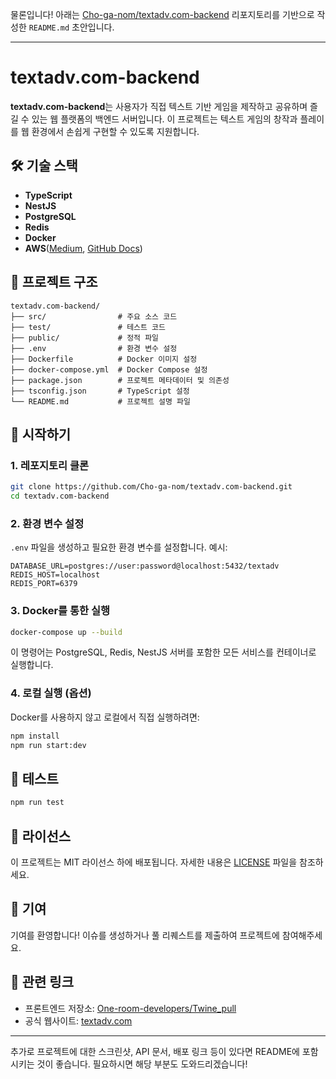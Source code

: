 물론입니다! 아래는 [Cho-ga-nom/textadv.com-backend](https://github.com/Cho-ga-nom/textadv.com-backend) 리포지토리를 기반으로 작성한 `README.md` 초안입니다.

---

# textadv.com-backend

**textadv.com-backend**는 사용자가 직접 텍스트 기반 게임을 제작하고 공유하며 즐길 수 있는 웹 플랫폼의 백엔드 서버입니다. 이 프로젝트는 텍스트 게임의 창작과 플레이를 웹 환경에서 손쉽게 구현할 수 있도록 지원합니다.

## 🛠 기술 스택

* **TypeScript**
* **NestJS**
* **PostgreSQL**
* **Redis**
* **Docker**
* **AWS**([Medium][1], [GitHub Docs][2])

## 📁 프로젝트 구조

```
textadv.com-backend/
├── src/                # 주요 소스 코드
├── test/               # 테스트 코드
├── public/             # 정적 파일
├── .env                # 환경 변수 설정
├── Dockerfile          # Docker 이미지 설정
├── docker-compose.yml  # Docker Compose 설정
├── package.json        # 프로젝트 메타데이터 및 의존성
├── tsconfig.json       # TypeScript 설정
└── README.md           # 프로젝트 설명 파일
```



## 🚀 시작하기

### 1. 레포지토리 클론

```bash
git clone https://github.com/Cho-ga-nom/textadv.com-backend.git
cd textadv.com-backend
```



### 2. 환경 변수 설정

`.env` 파일을 생성하고 필요한 환경 변수를 설정합니다. 예시:

```env
DATABASE_URL=postgres://user:password@localhost:5432/textadv
REDIS_HOST=localhost
REDIS_PORT=6379
```



### 3. Docker를 통한 실행

```bash
docker-compose up --build
```



이 명령어는 PostgreSQL, Redis, NestJS 서버를 포함한 모든 서비스를 컨테이너로 실행합니다.

### 4. 로컬 실행 (옵션)

Docker를 사용하지 않고 로컬에서 직접 실행하려면:

```bash
npm install
npm run start:dev
```



## 🧪 테스트

```bash
npm run test
```



## 📄 라이선스

이 프로젝트는 MIT 라이선스 하에 배포됩니다. 자세한 내용은 [LICENSE](LICENSE) 파일을 참조하세요.

## 🙌 기여

기여를 환영합니다! 이슈를 생성하거나 풀 리퀘스트를 제출하여 프로젝트에 참여해주세요.

## 🔗 관련 링크

* 프론트엔드 저장소: [One-room-developers/Twine\_pull](https://github.com/One-room-developers/Twine_pull)
* 공식 웹사이트: [textadv.com](https://textadv.com)

---

추가로 프로젝트에 대한 스크린샷, API 문서, 배포 링크 등이 있다면 README에 포함시키는 것이 좋습니다. 필요하시면 해당 부분도 도와드리겠습니다!

[1]: https://medium.com/%40sumudithalanz/the-art-of-crafting-an-effective-readme-for-your-github-project-cf425a8b1580?utm_source=chatgpt.com "How to Create a Perfect README for Your GitHub Project - Medium"
[2]: https://docs.github.com/en/repositories/creating-and-managing-repositories/quickstart-for-repositories?utm_source=chatgpt.com "Quickstart for repositories - GitHub Docs"

